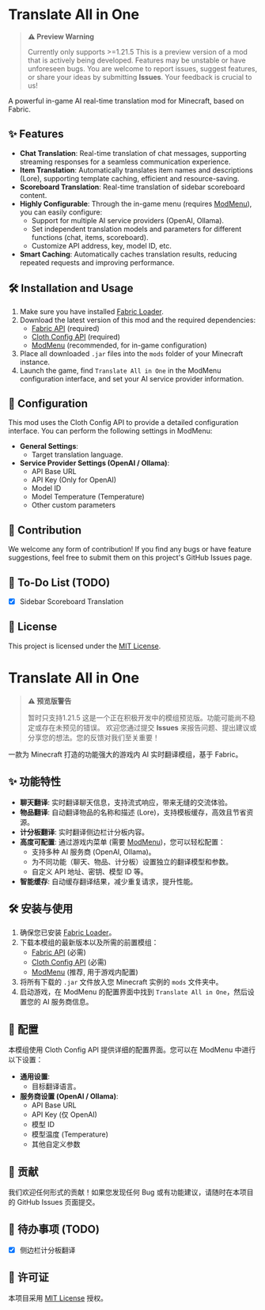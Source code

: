 # Translate All in One

> **⚠️ Preview Warning**
>
> Currently only supports >=1.21.5
> This is a preview version of a mod that is actively being developed. Features may be unstable or have unforeseen bugs.
> You are welcome to report issues, suggest features, or share your ideas by submitting **Issues**. Your feedback is crucial to us!

A powerful in-game AI real-time translation mod for Minecraft, based on Fabric.

## ✨ Features

- **Chat Translation**: Real-time translation of chat messages, supporting streaming responses for a seamless communication experience.
- **Item Translation**: Automatically translates item names and descriptions (Lore), supporting template caching, efficient and resource-saving.
- **Scoreboard Translation**: Real-time translation of sidebar scoreboard content.
- **Highly Configurable**: Through the in-game menu (requires [ModMenu](https://www.curseforge.com/minecraft/mc-mods/modmenu)), you can easily configure:
    - Support for multiple AI service providers (OpenAI, Ollama).
    - Set independent translation models and parameters for different functions (chat, items, scoreboard).
    - Customize API address, key, model ID, etc.
- **Smart Caching**: Automatically caches translation results, reducing repeated requests and improving performance.

## 🛠️ Installation and Usage

1. Make sure you have installed [Fabric Loader](https://fabricmc.net/).
2. Download the latest version of this mod and the required dependencies:
    - [Fabric API](https://www.curseforge.com/minecraft/mc-mods/fabric-api) (required)
    - [Cloth Config API](https://www.curseforge.com/minecraft/mc-mods/cloth-config) (required)
    - [ModMenu](https://www.curseforge.com/minecraft/mc-mods/modmenu) (recommended, for in-game configuration)
3. Place all downloaded `.jar` files into the `mods` folder of your Minecraft instance.
4. Launch the game, find `Translate All in One` in the ModMenu configuration interface, and set your AI service provider information.

## 🔧 Configuration

This mod uses the Cloth Config API to provide a detailed configuration interface. You can perform the following settings in ModMenu:

- **General Settings**:
  - Target translation language.
- **Service Provider Settings (OpenAI / Ollama)**:
  - API Base URL
  - API Key (Only for OpenAI)
  - Model ID
  - Model Temperature (Temperature)
  - Other custom parameters

## 🤝 Contribution

We welcome any form of contribution! If you find any bugs or have feature suggestions, feel free to submit them on this project's GitHub Issues page.

## 📝 To-Do List (TODO)

- [x] Sidebar Scoreboard Translation

## 📜 License

This project is licensed under the [MIT License](./LICENSE).

# Translate All in One

> **⚠️ 预览版警告**
>
> 暂时只支持1.21.5
> 这是一个正在积极开发中的模组预览版。功能可能尚不稳定或存在未预见的错误。
> 欢迎您通过提交 **Issues** 来报告问题、提出建议或分享您的想法。您的反馈对我们至关重要！

一款为 Minecraft 打造的功能强大的游戏内 AI 实时翻译模组，基于 Fabric。

## ✨ 功能特性

- **聊天翻译**: 实时翻译聊天信息，支持流式响应，带来无缝的交流体验。
- **物品翻译**: 自动翻译物品的名称和描述 (Lore)，支持模板缓存，高效且节省资源。
- **计分板翻译**: 实时翻译侧边栏计分板内容。
- **高度可配置**: 通过游戏内菜单 (需要 [ModMenu](https://www.curseforge.com/minecraft/mc-mods/modmenu))，您可以轻松配置：
    - 支持多种 AI 服务商 (OpenAI, Ollama)。
    - 为不同功能（聊天、物品、计分板）设置独立的翻译模型和参数。
    - 自定义 API 地址、密钥、模型 ID 等。
- **智能缓存**: 自动缓存翻译结果，减少重复请求，提升性能。

## 🛠️ 安装与使用

1.  确保您已安装 [Fabric Loader](https://fabricmc.net/)。
2.  下载本模组的最新版本以及所需的前置模组：
    - [Fabric API](https://www.curseforge.com/minecraft/mc-mods/fabric-api) (必需)
    - [Cloth Config API](https://www.curseforge.com/minecraft/mc-mods/cloth-config) (必需)
    - [ModMenu](https://www.curseforge.com/minecraft/mc-mods/modmenu) (推荐, 用于游戏内配置)
3.  将所有下载的 `.jar` 文件放入您 Minecraft 实例的 `mods` 文件夹中。
4.  启动游戏，在 ModMenu 的配置界面中找到 `Translate All in One`，然后设置您的 AI 服务商信息。

## 🔧 配置

本模组使用 Cloth Config API 提供详细的配置界面。您可以在 ModMenu 中进行以下设置：

- **通用设置**:
  - 目标翻译语言。
- **服务商设置 (OpenAI / Ollama)**:
  - API Base URL
  - API Key (仅 OpenAI)
  - 模型 ID
  - 模型温度 (Temperature)
  - 其他自定义参数

## 🤝 贡献

我们欢迎任何形式的贡献！如果您发现任何 Bug 或有功能建议，请随时在本项目的 GitHub Issues 页面提交。

## 📝 待办事项 (TODO)

- [x] 侧边栏计分板翻译

## 📜 许可证

本项目采用 [MIT License](./LICENSE) 授权。
